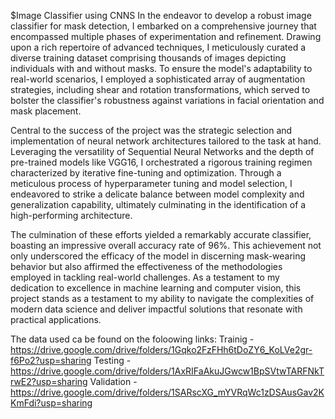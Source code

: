 $Image Classifier using CNNS
In the endeavor to develop a robust image classifier for mask detection, I embarked on a comprehensive journey that encompassed multiple phases of experimentation and refinement. 
Drawing upon a rich repertoire of advanced techniques, I meticulously curated a diverse training dataset comprising thousands of images depicting individuals with and without masks. 
To ensure the model's adaptability to real-world scenarios, I employed a sophisticated array of augmentation strategies, including shear and rotation transformations, which served 
to bolster the classifier's robustness against variations in facial orientation and mask placement.

Central to the success of the project was the strategic selection and implementation of neural network architectures tailored to the task at hand. 
Leveraging the versatility of Sequential Neural Networks and the depth of pre-trained models like VGG16, I orchestrated a rigorous training regimen 
characterized by iterative fine-tuning and optimization. Through a meticulous process of hyperparameter tuning and model selection, I endeavored to 
strike a delicate balance between model complexity and generalization capability, ultimately culminating in the identification of a high-performing architecture.

The culmination of these efforts yielded a remarkably accurate classifier, boasting an impressive overall accuracy rate of 96%. This achievement not only underscored
the efficacy of the model in discerning mask-wearing behavior but also affirmed the effectiveness of the methodologies employed in tackling real-world challenges. 
As a testament to my dedication to excellence in machine learning and computer vision, this project stands as a testament to my ability to navigate the complexities
of modern data science and deliver impactful solutions that resonate with practical applications.

The data used ca be found on the foloowing links:
Trainig    -  https://drive.google.com/drive/folders/1Gqko2FzFHh6tDoZY6_KoLVe2gr-f6Po2?usp=sharing
Testing    -  https://drive.google.com/drive/folders/1AxRIFaAkuJGwcw1BpSVtwTARFNkTrwE2?usp=sharing
Validation -  https://drive.google.com/drive/folders/1SARscXG_mYVRqWc1zDSAusGav2KKmFdi?usp=sharing

